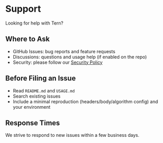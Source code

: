 # Support

Looking for help with Tern?

## Where to Ask

- GitHub Issues: bug reports and feature requests
- Discussions: questions and usage help (if enabled on the repo)
- Security: please follow our [Security Policy](./SECURITY.md)

## Before Filing an Issue

- Read `README.md` and `USAGE.md`
- Search existing issues
- Include a minimal reproduction (headers/body/algorithm config) and your environment

## Response Times

We strive to respond to new issues within a few business days.

